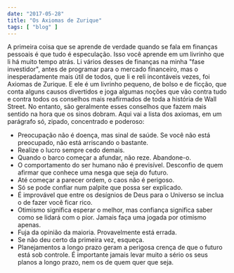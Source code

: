 ```yaml
---
date: "2017-05-28"
title: "Os Axiomas de Zurique"
tags: [ "blog" ]
---
```

A primeira coisa que se aprende de verdade quando se fala em finanças pessoais é que tudo é especulação. Isso você aprende em um livrinho que li há muito tempo atrás. Li vários desses de finanças na minha "fase investidor", antes de programar para o mercado financeiro, mas o inesperadamente mais útil de todos, que li e reli incontáveis vezes, foi Axiomas de Zurique. E ele é um livrinho pequeno, de bolso e de ficção, que conta alguns causos divertidos e joga algumas noções que vão contra tudo e contra todos os conselhos mais reafirmados de toda a história de Wall Street. No entanto, são geralmente esses conselhos que fazem mais sentido na hora que os sinos dobram. Aqui vai a lista dos axiomas, em um parágrafo só, zipado, concentrado e poderoso:

 - Preocupação não é doença, mas sinal de saúde. Se você não está preocupado, não está arriscando o bastante. 
 - Realize o lucro sempre cedo demais. 
 - Quando o barco começar a afundar, não reze. Abandone-o. 
 - O comportamento do ser humano não é previsível. Desconfio de quem afirmar que conhece uma nesga que seja do futuro. 
 - Até começar a parecer ordem, o caos não é perigoso. 
 - Só se pode confiar num palpite que possa ser explicado. 
 - É improvável que entre os desígnios de Deus para o Universo se inclua o de fazer você ficar rico. 
 - Otimismo significa esperar o melhor, mas confiança significa saber como se lidará com o pior. Jamais faça uma jogada por otimismo apenas. 
 - Fuja da opinião da maioria. Provavelmente está errada. 
 - Se não deu certo da primeira vez, esqueça. 
 - Planejamentos a longo prazo geram a perigosa crença de que o futuro está sob controle. É importante jamais levar muito a sério os seus planos a longo prazo, nem os de quem quer que seja. 
